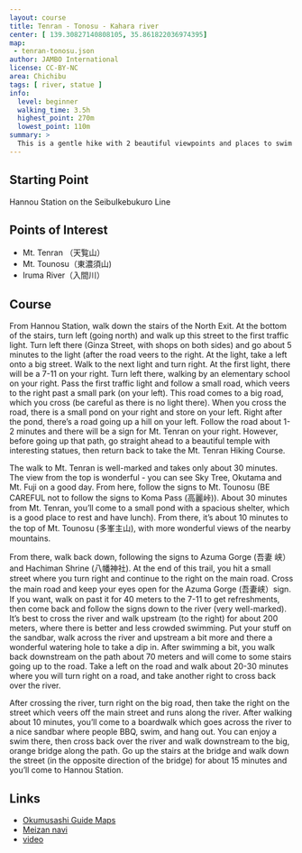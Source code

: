 ```yaml
---
layout: course
title: Tenran - Tonosu - Kahara river
center: [ 139.30827140808105, 35.861822036974395]
map: 
 - tenran-tonosu.json
author: JAMBO International
license: CC-BY-NC
area: Chichibu
tags: [ river, statue ]
info:
  level: beginner
  walking_time: 3.5h
  highest_point: 270m
  lowest_point: 110m
summary: >
  This is a gentle hike with 2 beautiful viewpoints and places to swim in a clean river. Definitely good for beginner hikers. Best in hot summer: the river is very refreshing.
---
```


## Starting Point ##

Hannou Station on the SeibuIkebukuro Line

## Points of Interest ##

 - Mt. Tenran （天覧山）
 - Mt. Tounosu（東濃須山)
 - Iruma River（入間川）

## Course ##

From Hannou Station, walk down the stairs of the North Exit.  At the bottom of the stairs, turn left (going north) and walk up this street to the first traffic light.  Turn left there (Ginza Street, with shops on both sides) and go about 5 minutes to the light (after the road veers to the right.  At the light, take a left onto a big street.  Walk to the next light and turn right.  At the first light, there will be a 7-11 on your right.  Turn left there, walking by an elementary school on your right.  Pass the first traffic light and follow a small road, which veers to the right past a small park (on your left).  This road comes to a big road, which you cross (be careful as there is no light there).  When you cross the road, there is a small pond on your right and store on your left.  Right after the pond, there’s a road going up a hill on your left. Follow the road about 1-2 minutes and there will be a sign for Mt. Tenran on your right.  However, before going up that path, go straight ahead to a beautiful temple with interesting statues, then return back to take the Mt. Tenran Hiking Course.

The walk to Mt. Tenran is well-marked and takes only about 30 minutes.  The view from the top is wonderful - you can see Sky Tree,  Okutama and Mt. Fuji on a good day.  From here, follow the signs to Mt. Tounosu (BE CAREFUL not to follow the signs to Koma Pass (高麗峠)).  About 30 minutes from Mt. Tenran, you’ll come to a small pond with a spacious shelter, which is a good place to rest and have lunch).  From there, it’s about 10 minutes to the top of Mt. Tounosu (多峯主山), with more wonderful views of the nearby mountains.

From there, walk back down, following the signs to Azuma Gorge (吾妻 峡）and Hachiman Shrine (八幡神社).  At the end of this trail, you hit a small street where you turn right and continue to the right on the main road.  Cross the main road and keep your eyes open for the Azuma Gorge (吾妻峡）sign.  If you want, walk on past it for 40 meters to the 7-11 to get refreshments, then come back and follow the signs down to the river (very well-marked).  It’s best to cross the river and walk upstream (to the right) for about 200 meters, where there is better and less crowded swimming.  Put your stuff on the sandbar, walk across the river and upstream a bit more and there a wonderful watering hole to take a dip in.  After swimming a bit, you walk back downstream on the path about 70 meters and will come to some stairs going up to the road.  Take a left on the road and walk about 20-30 minutes where you will turn right on a road, and take another right to cross back over the river.

After crossing the river, turn right on the big road, then take the right on the street which veers off the main street and runs along the river.  After walking about 10 minutes, you’ll come to a boardwalk which goes across the river to a nice sandbar where people BBQ, swim, and hang out.  You can enjoy a swim there, then cross back over the river and walk downstream to the big, orange bridge along the path.  Go up the stairs at the bridge and walk down the street (in the opposite direction of the bridge) for about 15 minutes and you’ll come to Hannou Station.

## Links ##

 - [Okumusashi Guide Maps](http://okumusashi.life.coocan.jp/tenran.html)
 - [Meizan navi](http://meizan-navi.com/route/294)
 - [video](http://www.youtube.com/watch?v=Su0-5dYuft4)
